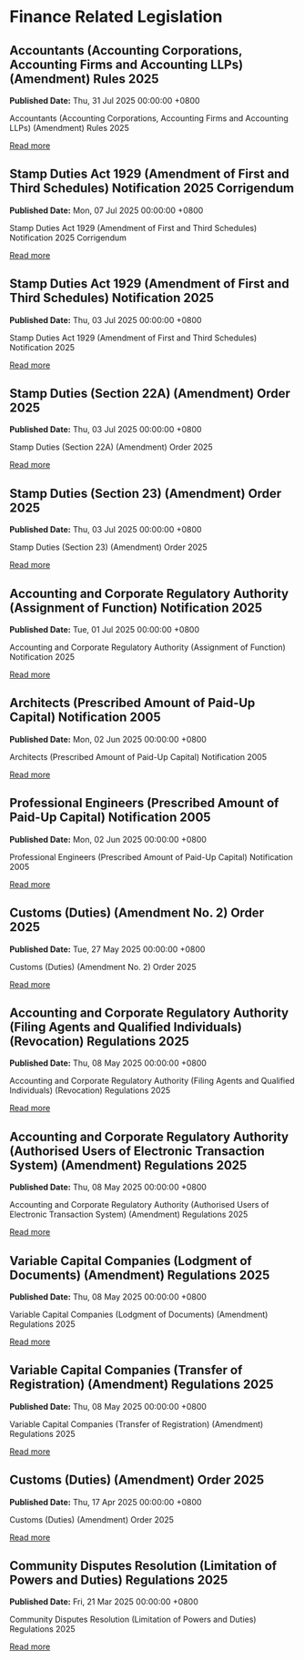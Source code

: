 # Finance Related Legislation

## Accountants (Accounting Corporations, Accounting Firms and Accounting LLPs) (Amendment) Rules 2025
**Published Date:** Thu, 31 Jul 2025 00:00:00 +0800

Accountants (Accounting Corporations, Accounting Firms and Accounting LLPs) (Amendment) Rules 2025

[Read more](https://sso.agc.gov.sg//SL-Supp/S518-2025/Published/20250731?DocDate=20250731)

## Stamp Duties Act 1929 (Amendment of First and Third Schedules) Notification 2025 Corrigendum
**Published Date:** Mon, 07 Jul 2025 00:00:00 +0800

Stamp Duties Act 1929 (Amendment of First and Third Schedules) Notification 2025 Corrigendum

[Read more](https://sso.agc.gov.sg//SL-Supp/S484-2025/Published/20250707?DocDate=20250707)

## Stamp Duties Act 1929 (Amendment of First and Third Schedules) Notification 2025
**Published Date:** Thu, 03 Jul 2025 00:00:00 +0800

Stamp Duties Act 1929 (Amendment of First and Third Schedules) Notification 2025

[Read more](https://sso.agc.gov.sg//SL-Supp/S480-2025/Published/20250703?DocDate=20250703)

## Stamp Duties (Section 22A) (Amendment) Order 2025
**Published Date:** Thu, 03 Jul 2025 00:00:00 +0800

Stamp Duties (Section 22A) (Amendment) Order 2025

[Read more](https://sso.agc.gov.sg//SL-Supp/S481-2025/Published/20250703?DocDate=20250703)

## Stamp Duties (Section 23) (Amendment) Order 2025
**Published Date:** Thu, 03 Jul 2025 00:00:00 +0800

Stamp Duties (Section 23) (Amendment) Order 2025

[Read more](https://sso.agc.gov.sg//SL-Supp/S482-2025/Published/20250703?DocDate=20250703)

## Accounting and Corporate Regulatory Authority (Assignment of Function) Notification 2025
**Published Date:** Tue, 01 Jul 2025 00:00:00 +0800

Accounting and Corporate Regulatory Authority (Assignment of Function) Notification 2025

[Read more](https://sso.agc.gov.sg//SL-Supp/S475-2025/Published/20250701?DocDate=20250701)

## Architects (Prescribed Amount of Paid-Up Capital) Notification 2005
**Published Date:** Mon, 02 Jun 2025 00:00:00 +0800

Architects (Prescribed Amount of Paid-Up Capital) Notification 2005

[Read more](https://sso.agc.gov.sg//SL/12-N2?DocDate=20250530)

## Professional Engineers (Prescribed Amount of Paid-Up Capital) Notification 2005
**Published Date:** Mon, 02 Jun 2025 00:00:00 +0800

Professional Engineers (Prescribed Amount of Paid-Up Capital) Notification 2005

[Read more](https://sso.agc.gov.sg//SL/253-N1?DocDate=20250530)

## Customs (Duties) (Amendment No. 2) Order 2025
**Published Date:** Tue, 27 May 2025 00:00:00 +0800

Customs (Duties) (Amendment No. 2) Order 2025

[Read more](https://sso.agc.gov.sg//SL-Supp/S323-2025/Published/20250527?DocDate=20250527)

## Accounting and Corporate Regulatory Authority (Filing Agents and Qualified Individuals) (Revocation) Regulations 2025
**Published Date:** Thu, 08 May 2025 00:00:00 +0800

Accounting and Corporate Regulatory Authority (Filing Agents and Qualified Individuals) (Revocation) Regulations 2025

[Read more](https://sso.agc.gov.sg//SL-Supp/S293-2025/Published/20250508?DocDate=20250508)

## Accounting and Corporate Regulatory Authority (Authorised Users of Electronic Transaction System) (Amendment) Regulations 2025
**Published Date:** Thu, 08 May 2025 00:00:00 +0800

Accounting and Corporate Regulatory Authority (Authorised Users of Electronic Transaction System) (Amendment) Regulations 2025

[Read more](https://sso.agc.gov.sg//SL-Supp/S295-2025/Published/20250508?DocDate=20250508)

## Variable Capital Companies (Lodgment of Documents) (Amendment) Regulations 2025
**Published Date:** Thu, 08 May 2025 00:00:00 +0800

Variable Capital Companies (Lodgment of Documents) (Amendment) Regulations 2025

[Read more](https://sso.agc.gov.sg//SL-Supp/S302-2025/Published/20250508?DocDate=20250508)

## Variable Capital Companies (Transfer of Registration) (Amendment) Regulations 2025
**Published Date:** Thu, 08 May 2025 00:00:00 +0800

Variable Capital Companies (Transfer of Registration) (Amendment) Regulations 2025

[Read more](https://sso.agc.gov.sg//SL-Supp/S303-2025/Published/20250508?DocDate=20250508)

## Customs (Duties) (Amendment) Order 2025
**Published Date:** Thu, 17 Apr 2025 00:00:00 +0800

Customs (Duties) (Amendment) Order 2025

[Read more](https://sso.agc.gov.sg//SL-Supp/S274-2025/Published/20250417?DocDate=20250417)

## Community Disputes Resolution (Limitation of Powers and Duties) Regulations 2025
**Published Date:** Fri, 21 Mar 2025 00:00:00 +0800

Community Disputes Resolution (Limitation of Powers and Duties) Regulations 2025

[Read more](https://sso.agc.gov.sg//SL-Supp/S186-2025/Published/20250321?DocDate=20250321)

